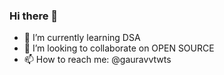 ### Hi there 👋

- 🌱 I’m currently learning DSA
- 👯 I’m looking to collaborate on OPEN SOURCE
- 📫 How to reach me: @gauravvtwts

<!--
**GauravBurande/GauravBurande** is a ✨ _special_ ✨ repository because its `README.md` (this file) appears on your GitHub profile.

Here are some ideas to get you started:

- 🔭 I’m currently working on ...
- 🤔 I’m looking for help with ...
- 💬 Ask me about ... 
- 😄 Pronouns: ...
- ⚡ Fun fact: ...
-->
